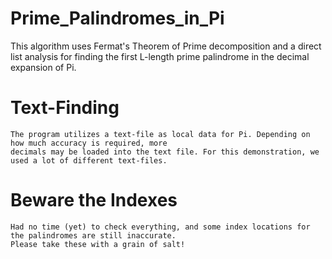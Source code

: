# Prime_Palindromes_in_Pi
 This algorithm uses Fermat's Theorem of Prime decomposition and a direct list analysis for 
 finding the first L-length prime palindrome in the decimal expansion of Pi.


# Text-Finding
    The program utilizes a text-file as local data for Pi. Depending on how much accuracy is required, more
    decimals may be loaded into the text file. For this demonstration, we used a lot of different text-files.

# Beware the Indexes

    Had no time (yet) to check everything, and some index locations for the palindromes are still inaccurate.
    Please take these with a grain of salt!

